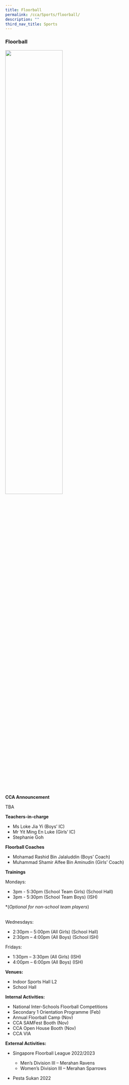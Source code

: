 ```yaml
---
title: Floorball
permalink: /cca/Sports/floorball/
description: ""
third_nav_title: Sports
---
```

### Floorball

<img src="/images/floorball page.jpg" style="width:60%">

**CCA Announcement**

TBA

**Teachers-in-charge**


*   Ms Loke Jia Yi (Boys’ IC)
*   Mr Yit Ming En Luke (Girls’ IC)
*   Stephanie Goh

**Floorball Coaches**
*   Mohamad Rashid Bin Jalaluddin (Boys’ Coach)
*    Muhammad Shamir Alfee Bin Aminudin (Girls’ Coach)

**Trainings**


Mondays:

*   3pm - 5:30pm (School Team Girls) (School Hall)
*   3pm - 5:30pm (School Team Boys) (ISH)
    
*(*Optional for non-school team players*) <br><br>


Wednesdays:

*   2:30pm – 5:00pm (All Girls) (School Hall)
*   2:30pm – 4:00pm (All Boys) (School ISH)

Fridays:

*   1:30pm – 3:30pm (All Girls) (ISH)
*   4:00pm – 6:00pm (All Boys) (ISH)


**Venues:**

*   Indoor Sports Hall L2
*   School Hall

**Internal Activities:**

*   National Inter-Schools Floorball Competitions
*   Secondary 1 Orientation Programme (Feb)
*   Annual Floorball Camp (Nov)
*   CCA SAMFest Booth (Nov)
*   CCA Open House Booth (Nov)
*   CCA VIA

**External Activities:**

* Singapore Floorball League 2022/2023 
   * Men’s Division III – Merahan Ravens
   * Women’s Division III – Merahan Sparrows

*	Pesta Sukan 2022

